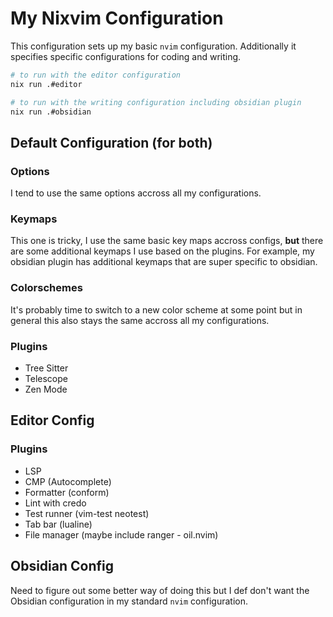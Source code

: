 # My Nixvim Configuration

This configuration sets up my basic `nvim` configuration. Additionally it specifies specific configurations for coding and writing.

```bash
# to run with the editor configuration
nix run .#editor
```

```bash
# to run with the writing configuration including obsidian plugin
nix run .#obsidian
```

## Default Configuration (for both)

### Options

I tend to use the same options accross all my configurations.

### Keymaps

This one is tricky, I use the same basic key maps accross configs, **but** there are some additional keymaps I use based on the plugins. For example, my obsidian plugin has additional keymaps that are super specific to obsidian.

### Colorschemes

It's probably time to switch to a new color scheme at some point but in general this also stays the same accross all my configurations.

### Plugins

- Tree Sitter
- Telescope
- Zen Mode

## Editor Config

### Plugins

- LSP
- CMP (Autocomplete)
- Formatter (conform)
- Lint with credo
- Test runner (vim-test neotest)
- Tab bar (lualine)
- File manager (maybe include ranger - oil.nvim)

## Obsidian Config

Need to figure out some better way of doing this but I def don't want the Obsidian configuration in my standard `nvim` configuration.

